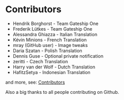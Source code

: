 # Contributors

- Hendrik Borghorst - Team Gateship One
- Frederik Lütkes - Team Gateship One
- Alessandra Ghiazza - Italian Translation
- Kévin Minions - French Translation
- mray (GitHub user) - Image tweaks
- Daria Szatan - Polish Translation
- Dennis Guse - Optional private notification
- zeritti - Czech Translation
- Harry van der Wolf - Dutch Translation
- HafitzSetya - Indonesian Translation

and more, see: [Contributors](https://github.com/gateship-one/odyssey/graphs/contributors)

Also a big thanks to all people contributing on Github.
